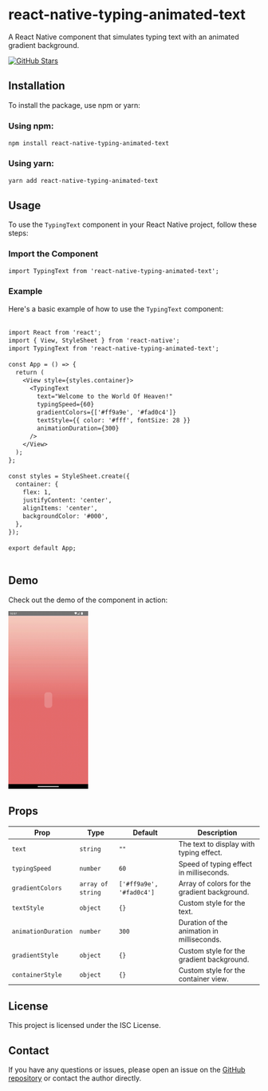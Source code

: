 <!DOCTYPE html>
<html lang="en">
<head>
  <meta charset="UTF-8">
  <meta name="viewport" content="width=device-width, initial-scale=1.0">
  
  <!-- SEO Optimization -->
  <meta name="description" content="React Native animated typing text component with gradient backgrounds. Easy to install and use with customizable properties.">
  <meta name="keywords" content="React Native, Typing Text, Animation, Gradient, npm, JavaScript, Mobile Development">
  <meta name="author" content="Mehul Jetani">
  
  <!-- Social Media Open Graph (OG) Tags -->
  <meta property="og:title" content="react-native-typing-animated-text" />
  <meta property="og:description" content="A React Native component that simulates typing text with an animated gradient background." />
  <meta property="og:url" content="https://github.com/mehuljetani/react-native-typing-animated-text" />

  <!-- Twitter Card Tags -->
  <meta name="twitter:card" content="summary_large_image" />
  <meta name="twitter:title" content="react-native-typing-animated-text" />
  <meta name="twitter:description" content="React Native animated typing text component with customizable gradient backgrounds." />
  
  

  <!-- Google Analytics -->
  
</head>
<body>

  <h1>react-native-typing-animated-text</h1>
  <p>A React Native component that simulates typing text with an animated gradient background.</p>

  <!-- GitHub Badge -->
  <a href="https://github.com/mehuljetani/react-native-typing-animated-text">
    <img src="https://img.shields.io/github/stars/mehuljetani/react-native-typing-animated-text?style=social" alt="GitHub Stars">
  </a>

  <h2>Installation</h2>
  <p>To install the package, use npm or yarn:</p>

  <h3>Using npm:</h3>
  <pre><code>npm install react-native-typing-animated-text</code></pre>

  <h3>Using yarn:</h3>
  <pre><code>yarn add react-native-typing-animated-text</code></pre>

  <h2>Usage</h2>
  <p>To use the <code>TypingText</code> component in your React Native project, follow these steps:</p>

  <h3>Import the Component</h3>
  <pre><code>import TypingText from 'react-native-typing-animated-text';</code></pre>

  <h3>Example</h3>
  <p>Here's a basic example of how to use the <code>TypingText</code> component:</p>

  <pre><code>
import React from 'react';
import { View, StyleSheet } from 'react-native';
import TypingText from 'react-native-typing-animated-text';

const App = () => {
  return (
    &lt;View style={styles.container}&gt;
      &lt;TypingText
        text="Welcome to the World Of Heaven!"
        typingSpeed={60}
        gradientColors={['#ff9a9e', '#fad0c4']}
        textStyle={{ color: '#fff', fontSize: 28 }}
        animationDuration={300}
      /&gt;
    &lt;/View&gt;
  );
};

const styles = StyleSheet.create({
  container: {
    flex: 1,
    justifyContent: 'center',
    alignItems: 'center',
    backgroundColor: '#000',
  },
});

export default App;
  </code></pre>

  <!-- Demo Section with Live Demo and GIF -->
  <h2 class="demo-section">Demo</h2>
  <p>Check out the demo of the component in action:</p>
  <img src="./src/assets/demo.gif" alt="Demo GIF" loading="lazy" style="width: 160px; height: auto;">
  <br>

  <h2>Props</h2>
  <table>
    <thead>
      <tr>
        <th>Prop</th>
        <th>Type</th>
        <th>Default</th>
        <th>Description</th>
      </tr>
    </thead>
    <tbody>
      <tr>
        <td><code>text</code></td>
        <td><code>string</code></td>
        <td><code>""</code></td>
        <td>The text to display with typing effect.</td>
      </tr>
      <tr>
        <td><code>typingSpeed</code></td>
        <td><code>number</code></td>
        <td><code>60</code></td>
        <td>Speed of typing effect in milliseconds.</td>
      </tr>
      <tr>
        <td><code>gradientColors</code></td>
        <td><code>array of string</code></td>
        <td><code>['#ff9a9e', '#fad0c4']</code></td>
        <td>Array of colors for the gradient background.</td>
      </tr>
      <tr>
        <td><code>textStyle</code></td>
        <td><code>object</code></td>
        <td><code>{}</code></td>
        <td>Custom style for the text.</td>
      </tr>
      <tr>
        <td><code>animationDuration</code></td>
        <td><code>number</code></td>
        <td><code>300</code></td>
        <td>Duration of the animation in milliseconds.</td>
      </tr>
      <tr>
        <td><code>gradientStyle</code></td>
        <td><code>object</code></td>
        <td><code>{}</code></td>
        <td>Custom style for the gradient background.</td>
      </tr>
      <tr>
        <td><code>containerStyle</code></td>
        <td><code>object</code></td>
        <td><code>{}</code></td>
        <td>Custom style for the container view.</td>
      </tr>
    </tbody>
  </table>

  <h2>License</h2>
  <p>This project is licensed under the ISC License.</p>

  <h2>Contact</h2>
  <p>If you have any questions or issues, please open an issue on the <a href="https://github.com/mehuljetani/react-native-typing-animated-text/issues">GitHub repository</a> or contact the author directly.</p>

  

</body>
</html>
